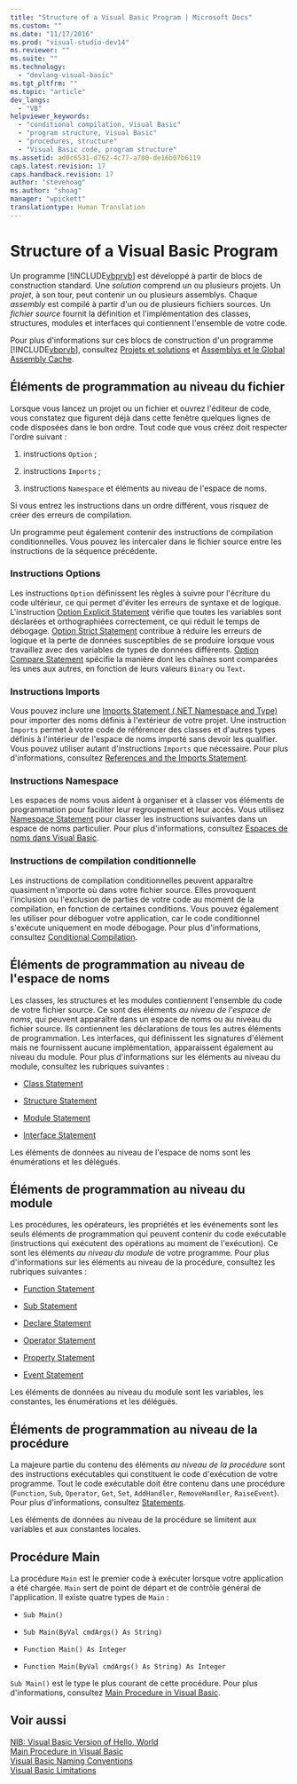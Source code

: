 ```yaml
---
title: "Structure of a Visual Basic Program | Microsoft Docs"
ms.custom: ""
ms.date: "11/17/2016"
ms.prod: "visual-studio-dev14"
ms.reviewer: ""
ms.suite: ""
ms.technology: 
  - "devlang-visual-basic"
ms.tgt_pltfrm: ""
ms.topic: "article"
dev_langs: 
  - "VB"
helpviewer_keywords: 
  - "conditional compilation, Visual Basic"
  - "program structure, Visual Basic"
  - "procedures, structure"
  - "Visual Basic code, program structure"
ms.assetid: ad0c6531-d762-4c77-a700-de16b07b6119
caps.latest.revision: 17
caps.handback.revision: 17
author: "stevehoag"
ms.author: "shoag"
manager: "wpickett"
translationtype: Human Translation
---
```

# Structure of a Visual Basic Program
Un programme [!INCLUDE[vbprvb](../../../csharp/programming-guide/concepts/linq/includes/vbprvb_md.md)] est développé à partir de blocs de construction standard.  Une *solution* comprend un ou plusieurs projets.  Un *projet*, à son tour, peut contenir un ou plusieurs assemblys.  Chaque *assembly* est compilé à partir d'un ou de plusieurs fichiers sources.  Un *fichier source* fournit la définition et l'implémentation des classes, structures, modules et interfaces qui contiennent l'ensemble de votre code.  
  
 Pour plus d'informations sur ces blocs de construction d'un programme [!INCLUDE[vbprvb](../../../csharp/programming-guide/concepts/linq/includes/vbprvb_md.md)], consultez [Projets et solutions](/visual-studio/ide/solutions-and-projects-in-visual-studio) et [Assemblys et le Global Assembly Cache](../Topic/Assemblies%20and%20the%20Global%20Assembly%20Cache%20\(C%23%20and%20Visual%20Basic\).md).  
  
## Éléments de programmation au niveau du fichier  
 Lorsque vous lancez un projet ou un fichier et ouvrez l'éditeur de code, vous constatez que figurent déjà dans cette fenêtre quelques lignes de code disposées dans le bon ordre.  Tout code que vous créez doit respecter l'ordre suivant :  
  
1.  instructions `Option` ;  
  
2.  instructions `Imports` ;  
  
3.  instructions `Namespace` et éléments au niveau de l'espace de noms.  
  
 Si vous entrez les instructions dans un ordre différent, vous risquez de créer des erreurs de compilation.  
  
 Un programme peut également contenir des instructions de compilation conditionnelles.  Vous pouvez les intercaler dans le fichier source entre les instructions de la séquence précédente.  
  
### Instructions Options  
 Les instructions `Option` définissent les règles à suivre pour l'écriture du code ultérieur, ce qui permet d'éviter les erreurs de syntaxe et de logique.  L'instruction [Option Explicit Statement](../../../visual-basic/language-reference/statements/option-explicit-statement.md) vérifie que toutes les variables sont déclarées et orthographiées correctement, ce qui réduit le temps de débogage.  [Option Strict Statement](../../../visual-basic/language-reference/statements/option-strict-statement.md) contribue à réduire les erreurs de logique et la perte de données susceptibles de se produire lorsque vous travaillez avec des variables de types de données différents.  [Option Compare Statement](../../../visual-basic/language-reference/statements/option-compare-statement.md) spécifie la manière dont les chaînes sont comparées les unes aux autres, en fonction de leurs valeurs `Binary` ou `Text`.  
  
### Instructions Imports  
 Vous pouvez inclure une [Imports Statement \(.NET Namespace and Type\)](../../../visual-basic/language-reference/statements/imports-statement-net-namespace-and-type.md) pour importer des noms définis à l'extérieur de votre projet.  Une instruction `Imports` permet à votre code de référencer des classes et d'autres types définis à l'intérieur de l'espace de noms importé sans devoir les qualifier.  Vous pouvez utiliser autant d'instructions `Imports` que nécessaire.  Pour plus d'informations, consultez [References and the Imports Statement](../../../visual-basic/programming-guide/program-structure/references-and-the-imports-statement.md).  
  
### Instructions Namespace  
 Les espaces de noms vous aident à organiser et à classer vos éléments de programmation pour faciliter leur regroupement et leur accès.  Vous utilisez [Namespace Statement](../../../visual-basic/language-reference/statements/namespace-statement.md) pour classer les instructions suivantes dans un espace de noms particulier.  Pour plus d'informations, consultez [Espaces de noms dans Visual Basic](../../../visual-basic/programming-guide/program-structure/namespaces.md).  
  
### Instructions de compilation conditionnelle  
 Les instructions de compilation conditionnelles peuvent apparaître quasiment n'importe où dans votre fichier source.  Elles provoquent l'inclusion ou l'exclusion de parties de votre code au moment de la compilation, en fonction de certaines conditions.  Vous pouvez également les utiliser pour déboguer votre application, car le code conditionnel s'exécute uniquement en mode débogage.  Pour plus d'informations, consultez [Conditional Compilation](../../../visual-basic/programming-guide/program-structure/conditional-compilation.md).  
  
## Éléments de programmation au niveau de l'espace de noms  
 Les classes, les structures et les modules contiennent l'ensemble du code de votre fichier source.  Ce sont des éléments *au niveau de l'espace de noms*, qui peuvent apparaître dans un espace de noms ou au niveau du fichier source.  Ils contiennent les déclarations de tous les autres éléments de programmation.  Les interfaces, qui définissent les signatures d'élément mais ne fournissent aucune implémentation, apparaissent également au niveau du module.  Pour plus d'informations sur les éléments au niveau du module, consultez les rubriques suivantes :  
  
-   [Class Statement](../../../visual-basic/language-reference/statements/class-statement.md)  
  
-   [Structure Statement](../../../visual-basic/language-reference/statements/structure-statement.md)  
  
-   [Module Statement](../../../visual-basic/language-reference/statements/module-statement.md)  
  
-   [Interface Statement](../../../visual-basic/language-reference/statements/interface-statement.md)  
  
 Les éléments de données au niveau de l'espace de noms sont les énumérations et les délégués.  
  
## Éléments de programmation au niveau du module  
 Les procédures, les opérateurs, les propriétés et les événements sont les seuls éléments de programmation qui peuvent contenir du code exécutable \(instructions qui exécutent des opérations au moment de l'exécution\).  Ce sont les éléments *au niveau du module* de votre programme.  Pour plus d'informations sur les éléments au niveau de la procédure, consultez les rubriques suivantes :  
  
-   [Function Statement](../../../visual-basic/language-reference/statements/function-statement.md)  
  
-   [Sub Statement](../../../visual-basic/language-reference/statements/sub-statement.md)  
  
-   [Declare Statement](../../../visual-basic/language-reference/statements/declare-statement.md)  
  
-   [Operator Statement](../../../visual-basic/language-reference/statements/operator-statement.md)  
  
-   [Property Statement](../../../visual-basic/language-reference/statements/property-statement.md)  
  
-   [Event Statement](../../../visual-basic/language-reference/statements/event-statement.md)  
  
 Les éléments de données au niveau du module sont les variables, les constantes, les énumérations et les délégués.  
  
## Éléments de programmation au niveau de la procédure  
 La majeure partie du contenu des éléments *au niveau de la procédure* sont des instructions exécutables qui constituent le code d'exécution de votre programme.  Tout le code exécutable doit être contenu dans une procédure \(`Function`, `Sub`, `Operator`, `Get`, `Set`, `AddHandler`, `RemoveHandler`, `RaiseEvent`\).  Pour plus d'informations, consultez [Statements](../../../visual-basic/programming-guide/language-features/statements.md).  
  
 Les éléments de données au niveau de la procédure se limitent aux variables et aux constantes locales.  
  
## Procédure Main  
 La procédure `Main` est le premier code à exécuter lorsque votre application a été chargée.  `Main` sert de point de départ et de contrôle général de l'application.  Il existe quatre types de `Main` :  
  
-   `Sub Main()`  
  
-   `Sub Main(ByVal cmdArgs() As String)`  
  
-   `Function Main() As Integer`  
  
-   `Function Main(ByVal cmdArgs() As String) As Integer`  
  
 `Sub Main()` est le type le plus courant de cette procédure.  Pour plus d'informations, consultez [Main Procedure in Visual Basic](../../../visual-basic/programming-guide/program-structure/main-procedure.md).  
  
## Voir aussi  
 [NIB: Visual Basic Version of Hello, World](http://msdn.microsoft.com/fr-fr/9d030b60-e148-4366-a462-69532f02294c)   
 [Main Procedure in Visual Basic](../../../visual-basic/programming-guide/program-structure/main-procedure.md)   
 [Visual Basic Naming Conventions](../../../visual-basic/programming-guide/program-structure/naming-conventions.md)   
 [Visual Basic Limitations](../../../visual-basic/programming-guide/program-structure/limitations.md)